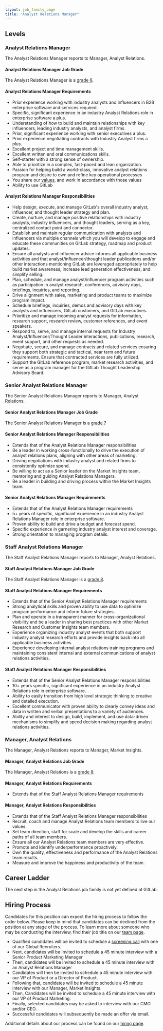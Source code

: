 ```yaml
---
layout: job_family_page
title: "Analyst Relations Manager"
---
```


## Levels

### Analyst Relations Manager

The Analyst Relations Manager reports to Manager, Analyst Relations.

#### Analyst Relations Manager Job Grade

The Analyst Relations Manager is a [grade 6](/handbook/total-rewards/compensation/compensation-calculator/#gitlab-job-grades).

#### Analyst Relations Manager Requirements

- Prior experience working with industry analysts and influencers in B2B enterprise software and services required.
- Specific, significant experience in an industry Analyst Relations role in enterprise software a plus.
- Understanding of how to build and maintain relationships with key influencers, leading industry analysts, and analyst firms.
- Prior, significant experience working with senior executives a plus.
- Prior experience negotiating contracts with Industry Analyst firms a plus.
- Excellent project and time management skills.
- Excellent written and oral communications skills.
- Self-starter with a strong sense of ownership.
- Able to prioritize in a complex, fast-paced and lean organization.
- Passion for helping build a world-class, innovative analyst relations program and desire to own and refine key operational processes
- You share our [values](/handbook/values/), and work in accordance with those values
- Ability to use GitLab

#### Analyst Relations Manager Responsibilities

- Help design, execute, and manage GitLab's overall industry analyst, influencer, and thought leader strategy and plan.
- Create, nurture, and manage positive relationships with industry analysts, industry influencers, and thought leaders, serving as a key, centralized contact point and connector.
- Establish and maintain regular communication with analysts and influencers via multiple channels which you will develop to engage and educate these communities on GitLab strategy, roadmap and product updates.
- Ensure all analysts and influencer advice informs all applicable business activities and that analyst/influencer/thought leader publications and/or other interactions mentioning GitLab are leveraged appropriately to help build market awareness, increase lead generation effectiveness, and simplify selling.
- Plan, schedule, and manage analyst/influencer program activities such as participation in analyst research, conferences, advisory days, briefings, inquiries, and reporting.
- Drive alignment with sales, marketing and product teams to maximize program impact.
- Schedule briefings, inquiries, demos and advisory days with key analysts and influencers, GitLab customers, and GitLab executives.
- Prioritize and manage incoming analyst requests for information, research support, research review, customer references, and event speakers.
- Respond to, serve, and manage internal requests for Industry Analyst/Influencer/Thought Leader interactions, publications, research, event support, and other requests as needed.
- Negotiate, secure, and manage contracts and related services ensuring they support both strategic and tactical, near term and future requirements. Ensure that contracted services are fully utilized.
- Support the GitLab reference program, market research activities, and serve as a program manager for the GitLab Thought Leadership Advisory Board.

### Senior Analyst Relations Manager

The Senior Analyst Relations Manager reports to Manager, Analyst Relations.

#### Senior Analyst Relations Manager Job Grade

The Senior Analyst Relations Manager is a [grade 7](/handbook/total-rewards/compensation/compensation-calculator/#gitlab-job-grades)

#### Senior Analyst Relations Manager Responsibilities

- Extends that of the Analyst Relations Manager responsibilities
- Be a leader in working cross-functionally to drive the execution of analyst relations plans, aligning with other areas of marketing.
- Driving negotiations with industry analyst and related firms to consistently optimize spend.
- Be willing to act as a Senior leader on the Market Insights team, mentoring and guiding Analyst Relations Managers.
- Be a leader in building and driving process within the Market Insights team.

#### Senior Analyst Relations Manager Requirements

- Extends that of the Analyst Relations Manager requirements
- 5+ years of specific, significant experience in an industry Analyst Relations Manager role in enterprise software.
- Proven ability to build and drive a budget and forecast spend.
- Specific experience in garnering industry analyst interest and coverage.
- Strong orientation to managing program details.

### Staff Analyst Relations Manager

The Staff Analyst Relations Manager reports to Manager, Analyst Relations.

#### Staff Analyst Relations Manager Job Grade

The Staff Analyst Relations Manager is a [grade 8](/handbook/total-rewards/compensation/compensation-calculator/#gitlab-job-grades).

#### Staff Analyst Relations Manager Requirements

- Extends that of the Senior Analyst Relations Manager requirements
- Strong analytical skills and proven ability to use data to optimize program performance and inform future strategies.
- Plan and operate in a transparent manner for cross-organizational visibility and be a leader in sharing best practices with other Market Research and Customer Insights team members.
- Experience organizing industry analyst events that both support industry analyst research efforts and provide insights back into all applicable business activities.
- Experience developing internal analyst relations training programs and maintaining consistent internal and external communications of analyst relations activities.

#### Staff Analyst Relations Manager Responsibilities

- Extends that of the Senior Analyst Relations Manager responsibilities
- 10+ years specific, significant experience in an industry Analyst Relations role in enterprise software.
- Ability to easily transition from high level strategic thinking to creative and detailed execution.
- Excellent communicator with proven ability to clearly convey ideas and data in written and verbal presentations to a variety of audiences.
- Ability and interest to design, build, implement, and use data-driven mechanisms to simplify and speed decision making regarding analyst relations activities.

### Manager, Analyst Relations  

The Manager, Analyst Relations  reports to Manager, Market Insights.

#### Manager, Analyst Relations  Job Grade

The Manager, Analyst Relations is a [grade 8](/handbook/total-rewards/compensation/compensation-calculator/#gitlab-job-grades).

#### Manager, Analyst Relations Requirements

- Extends that of the Staff Analyst Relations Manager requirements

#### Manager, Analyst Relations  Responsibilities

- Extends that of the Staff Analyst Relations Manager responsibilities
- Recruit, coach and manage Analyst Relations team members to live our values.
- Set team direction, staff for scale and develop the skills and career paths of all team members.
- Ensure all our Analyst Relations team members are very effective.
- Promote and identify underperformance proactively.
- Own the quality, effectiveness and performance of the Analyst Relations team results.
- Measure and improve the happiness and productivity of the team.

## Career Ladder

The next step in the Analyst Relations job family is not yet defined at GitLab.

## Hiring Process

Candidates for this position can expect the hiring process to follow the order below. Please keep in mind that candidates can be declined from the position at any stage of the process. To learn more about someone who may be conducting the interview, find their job title on our [team page](https://about.gitlab.com/company/team/).

- Qualified candidates will be invited to schedule a [screening call](/handbook/hiring/interviewing/#screening-call) with one of our Global Recruiters.
- Next, candidates will be invited to schedule a 45 minute interview with a Senior Product Marketing Manager
- Then, candidates will be invited to schedule a 45 minute interview with an Analyst Relations Manager
- Candidates will then be invited to schedule a 45 minute interview with our VP of Product or a Director of Product.
- Following that, candidates will be invited to schedule a 45 minute interview with our Manager, Market Insights.
- Then, Candidates will be invited to schedule a 45 minute interview with our VP of Product Marketing.
- Finally, selected candidates may be asked to interview with our CMO and/or CEO.
- Successful candidates will subsequently be made an offer via email.

Additional details about our process can be found on our [hiring page](/handbook/hiring/).
